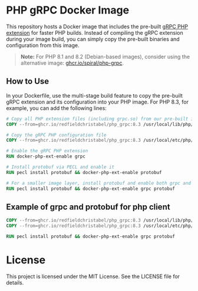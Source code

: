 # PHP gRPC Docker Image

This repository hosts a Docker image that includes the pre-built [gRPC PHP extension](https://grpc.io/docs/languages/php/) for faster PHP builds. Instead of compiling the gRPC extension during your image build, you can simply copy the pre-built binaries and configuration from this image.

> **Note:** For PHP 8.1 and 8.2 (Debian-based images), consider using the alternative image: [ghcr.io/spiral/php-grpc](https://github.com/spiral/php-grpc).

## How to Use

In your Dockerfile, use the multi-stage build feature to copy the pre-built gRPC extension and its configuration into your PHP image. For PHP 8.3, for example, you can add the following lines:

```dockerfile
# Copy all PHP extension files (including grpc.so) from our pre-built image
COPY --from=ghcr.io/redfieldchristabel/php_grpc:8.3 /usr/local/lib/php/extensions/ /usr/local/lib/php/extensions/

# Copy the gRPC PHP configuration file
COPY --from=ghcr.io/redfieldchristabel/php_grpc:8.3 /usr/local/etc/php/conf.d/docker-php-ext-grpc.ini /usr/local/etc/php/conf.d/docker-php-ext-grpc.ini

# Enable the gRPC PHP extension
RUN docker-php-ext-enable grpc

# Install protobuf via PECL and enable it
RUN pecl install protobuf && docker-php-ext-enable protobuf

# For a smaller image layer, install protobuf and enable both grpc and protobuf in one command
RUN pecl install protobuf && docker-php-ext-enable grpc protobuf
```

## Example of grpc and protobuf for php client
```dockerfile
COPY --from=ghcr.io/redfieldchristabel/php_grpc:8.3 /usr/local/lib/php/extensions/ /usr/local/lib/php/extensions/
COPY --from=ghcr.io/redfieldchristabel/php_grpc:8.3 /usr/local/etc/php/conf.d/docker-php-ext-grpc.ini /usr/local/etc/php/conf.d/docker-php-ext-grpc.ini

RUN pecl install protobuf && docker-php-ext-enable grpc protobuf
```


# License

This project is licensed under the MIT License. See the LICENSE file for details.
